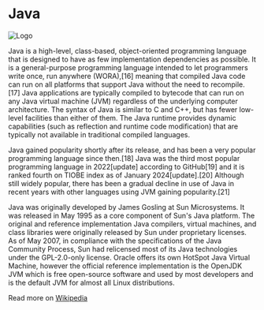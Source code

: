 # Java
![Logo](https://upload.wikimedia.org/wikipedia/en/thumb/3/30/Java_programming_language_logo.svg/121px-Java_programming_language_logo.svg.png)

Java is a high-level, class-based, object-oriented programming language that is designed to have as few implementation dependencies as possible. It is a general-purpose programming language intended to let programmers write once, run anywhere (WORA),[16] meaning that compiled Java code can run on all platforms that support Java without the need to recompile.[17] Java applications are typically compiled to bytecode that can run on any Java virtual machine (JVM) regardless of the underlying computer architecture. The syntax of Java is similar to C and C++, but has fewer low-level facilities than either of them. The Java runtime provides dynamic capabilities (such as reflection and runtime code modification) that are typically not available in traditional compiled languages. 

Java gained popularity shortly after its release, and has been a very popular programming language since then.[18] Java was the third most popular programming language in 2022[update] according to GitHub[19] and it is ranked fourth on TIOBE index as of January 2024[update].[20] Although still widely popular, there has been a gradual decline in use of Java in recent years with other languages using JVM gaining popularity.[21]

Java was originally developed by James Gosling at Sun Microsystems. It was released in May 1995 as a core component of Sun's Java platform. The original and reference implementation Java compilers, virtual machines, and class libraries were originally released by Sun under proprietary licenses. As of May 2007, in compliance with the specifications of the Java Community Process, Sun had relicensed most of its Java technologies under the GPL-2.0-only license. Oracle offers its own HotSpot Java Virtual Machine, however the official reference implementation is the OpenJDK JVM which is free open-source software and used by most developers and is the default JVM for almost all Linux distributions.

Read more on [Wikipedia](https://en.wikipedia.org/wiki/Java_(programming_language))
